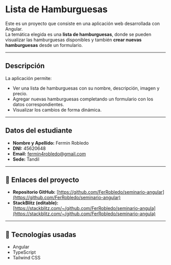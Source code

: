 # Lista de Hamburguesas

Este es un proyecto que consiste en una aplicación web desarrollada con Angular.  
La temática elegida es una **lista de hamburguesas**, donde se pueden visualizar las hamburguesas disponibles y también **crear nuevas hamburguesas** desde un formulario.

---

## Descripción

La aplicación permite:

- Ver una lista de hamburguesas con su nombre, descripción, imagen y precio.
- Agregar nuevas hamburguesas completando un formulario con los datos correspondientes.
- Visualizar los cambios de forma dinámica.

---

## Datos del estudiante

- **Nombre y Apellido:** Fermin Robledo  
- **DNI:** 45620648  
- **Email:** fermin4robledo@gmail.com  
- **Sede:** Tandil  

---

## 🔗 Enlaces del proyecto

- **Repositorio GitHub:** [https://github.com/FerRobledo/seminario-angular](https://github.com/FerRobledo/seminario-angular)
- **StackBlitz (editable):** [https://stackblitz.com/~/github.com/FerRobledo/seminario-angula](https://stackblitz.com/~/github.com/FerRobledo/seminario-angula)

---

## 🚀 Tecnologías usadas

- Angular
- TypeScript
- Tailwind CSS
